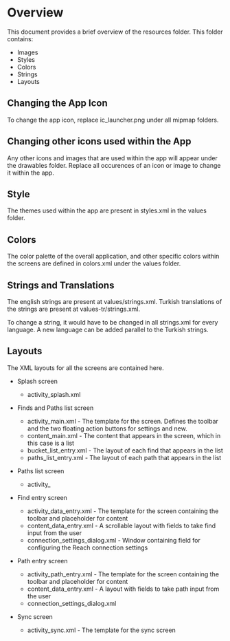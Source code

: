 # Overview

This document provides a brief overview of the resources folder. This folder contains:

- Images
- Styles
- Colors
- Strings
- Layouts

## Changing the App Icon

To change the app icon, replace ic_launcher.png under all mipmap folders.

## Changing other icons used within the App

Any other icons and images that are used within the app will appear under the drawables folder. Replace all occurences of an icon or image to change it within the app.

## Style

The themes used within the app are present in styles.xml in the values folder.

## Colors

The color palette of the overall application, and other specific colors within the screens are defined in colors.xml under the values folder.

## Strings and Translations

The english strings are present at values/strings.xml. Turkish translations of the strings are present at values-tr/strings.xml.

To change a string, it would have to be changed in all strings.xml for every language.  A new language can be added parallel to the Turkish strings.

## Layouts

The XML layouts for all the screens are contained here.

- Splash screen
  - activity_splash.xml
  
- Finds and Paths list screen
  - activity_main.xml - The template for the screen. Defines the toolbar and the two floating action buttons for settings and new.
  - content_main.xml - The content that appears in the screen, which in this case is a list
  - bucket_list_entry.xml - The layout of each find that appears in the list
  - paths_list_entry.xml - The layout of each path that appears in the list

- Paths list screen
  - activity_

- Find entry screen
  - activity_data_entry.xml - The template for the screen containing the toolbar and placeholder for content
  - content_data_entry.xml - A scrollable layout with fields to take find input from the user
  - connection_settings_dialog.xml - Window containing field for configuring the Reach connection settings
  
- Path entry screen
  - activity_path_entry.xml - The template for the screen containing the toolbar and placeholder for content
  - content_data_entry.xml - A layout with fields to take path input from the user
  - connection_settings_dialog.xml
  
- Sync screen
  - activity_sync.xml - The template for the sync screen

